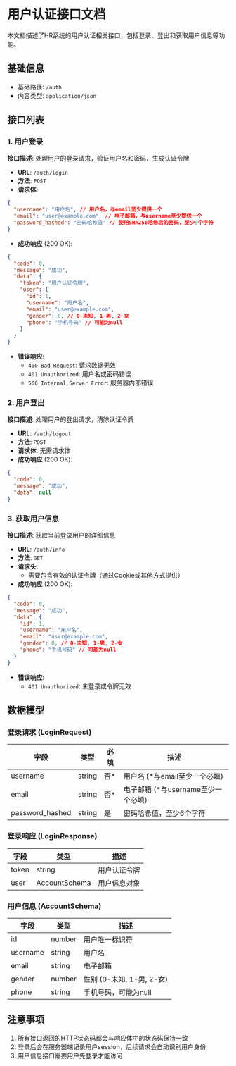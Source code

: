 # 用户认证接口文档

本文档描述了HR系统的用户认证相关接口，包括登录、登出和获取用户信息等功能。

## 基础信息

- 基础路径: `/auth`
- 内容类型: `application/json`

## 接口列表

### 1. 用户登录

**接口描述**: 处理用户的登录请求，验证用户名和密码，生成认证令牌

- **URL**: `/auth/login`
- **方法**: `POST`
- **请求体**:

```json
{
  "username": "用户名", // 用户名，与email至少提供一个
  "email": "user@example.com", // 电子邮箱，与username至少提供一个
  "password_hashed": "密码哈希值" // 使用SHA256哈希后的密码，至少6个字符
}
```

- **成功响应** (200 OK):

```json
{
  "code": 0,
  "message": "成功",
  "data": {
    "token": "用户认证令牌",
    "user": {
      "id": 1,
      "username": "用户名",
      "email": "user@example.com",
      "gender": 0, // 0-未知, 1-男, 2-女
      "phone": "手机号码" // 可能为null
    }
  }
}
```

- **错误响应**:
  - `400 Bad Request`: 请求数据无效
  - `401 Unauthorized`: 用户名或密码错误
  - `500 Internal Server Error`: 服务器内部错误

### 2. 用户登出

**接口描述**: 处理用户的登出请求，清除认证令牌

- **URL**: `/auth/logout`
- **方法**: `POST`
- **请求体**: 无需请求体
- **成功响应** (200 OK):

```json
{
  "code": 0,
  "message": "成功",
  "data": null
}
```

### 3. 获取用户信息

**接口描述**: 获取当前登录用户的详细信息

- **URL**: `/auth/info`
- **方法**: `GET`
- **请求头**:
  - 需要包含有效的认证令牌（通过Cookie或其他方式提供）
- **成功响应** (200 OK):

```json
{
  "code": 0,
  "message": "成功",
  "data": {
    "id": 1,
    "username": "用户名",
    "email": "user@example.com",
    "gender": 0, // 0-未知, 1-男, 2-女
    "phone": "手机号码" // 可能为null
  }
}
```

- **错误响应**:
  - `401 Unauthorized`: 未登录或令牌无效

## 数据模型

### 登录请求 (LoginRequest)

| 字段            | 类型   | 必填 | 描述                               |
| --------------- | ------ | ---- | ---------------------------------- |
| username        | string | 否*  | 用户名 (*与email至少一个必填)      |
| email           | string | 否*  | 电子邮箱 (*与username至少一个必填) |
| password_hashed | string | 是   | 密码哈希值，至少6个字符            |

### 登录响应 (LoginResponse)

| 字段  | 类型          | 描述         |
| ----- | ------------- | ------------ |
| token | string        | 用户认证令牌 |
| user  | AccountSchema | 用户信息对象 |

### 用户信息 (AccountSchema)

| 字段     | 类型   | 描述                      |
| -------- | ------ | ------------------------- |
| id       | number | 用户唯一标识符            |
| username | string | 用户名                    |
| email    | string | 电子邮箱                  |
| gender   | number | 性别 (0-未知, 1-男, 2-女) |
| phone    | string | 手机号码，可能为null      |

## 注意事项

1. 所有接口返回的HTTP状态码都会与响应体中的状态码保持一致
2. 登录后会在服务器端记录用户session，后续请求会自动识别用户身份
3. 用户信息接口需要用户先登录才能访问